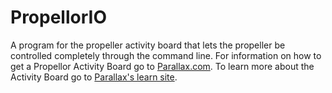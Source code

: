 # PropellorIO
A program for the propeller activity board that lets the propeller be controlled completely through the command line. For information on how to get a Propellor Activity Board go to [Parallax.com](https://www.parallax.com). To learn more about the Activity Board go to [Parallax's learn site](https://www.learn.parallax.com).
